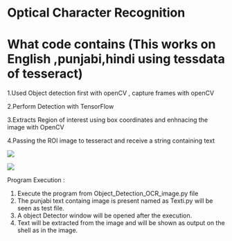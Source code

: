 # Optical Character Recognition

# What code contains (This works on English ,punjabi,hindi using tessdata of tesseract)

1.Used Object detection first with openCV , capture frames with openCV

2.Perform Detection with TensorFlow

3.Extracts Region of interest using box coordinates and enhnacing the image with OpenCV

4.Passing the ROI image to tesseract and receive a string containing text

![](https://github.com/ashish807/OCR-and-language-translation/blob/master/Images/detecting.png)

![](https://github.com/ashish807/OCR-and-language-translation/blob/master/Images/Detected_text.png)

Program Execution :
1. Execute the program from Object_Detection_OCR_image.py file
2. The punjabi text containg image is present named as Texti.py will be seen as test file.
3. A object Detector window will be opened after the execution.
3. Text will be extracted from the image and will be shown as output on the shell as in the image.
